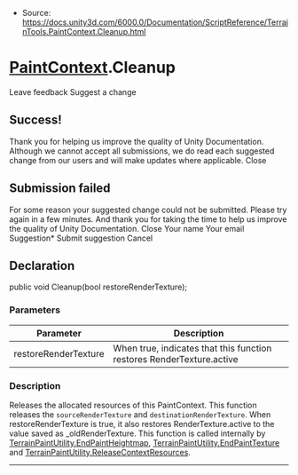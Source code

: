 * Source: https://docs.unity3d.com/6000.0/Documentation/ScriptReference/TerrainTools.PaintContext.Cleanup.html

#  [PaintContext](https://docs.unity3d.com/6000.0/Documentation/ScriptReference/TerrainTools.PaintContext.html).Cleanup
Leave feedback
Suggest a change
## Success!
Thank you for helping us improve the quality of Unity Documentation. Although we cannot accept all submissions, we do read each suggested change from our users and will make updates where applicable.
Close
## Submission failed
For some reason your suggested change could not be submitted. Please <a>try again</a> in a few minutes. And thank you for taking the time to help us improve the quality of Unity Documentation.
Close
Your name Your email Suggestion* Submit suggestion
Cancel
## Declaration
public void Cleanup(bool restoreRenderTexture); 
### Parameters
Parameter | Description  
---|---  
restoreRenderTexture | When true, indicates that this function restores RenderTexture.active  
### Description
Releases the allocated resources of this PaintContext.
This function releases the `sourceRenderTexture` and `destinationRenderTexture`. When restoreRenderTexture is true, it also restores RenderTexture.active to the value saved as _oldRenderTexture. This function is called internally by [TerrainPaintUtility.EndPaintHeightmap](https://docs.unity3d.com/6000.0/Documentation/ScriptReference/TerrainTools.TerrainPaintUtility.EndPaintHeightmap.html), [TerrainPaintUtility.EndPaintTexture](https://docs.unity3d.com/6000.0/Documentation/ScriptReference/TerrainTools.TerrainPaintUtility.EndPaintTexture.html) and [TerrainPaintUtility.ReleaseContextResources](https://docs.unity3d.com/6000.0/Documentation/ScriptReference/TerrainTools.TerrainPaintUtility.ReleaseContextResources.html). 
* * *
